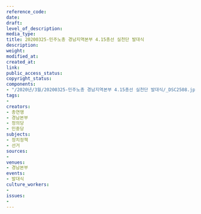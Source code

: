 ```yaml
---
reference_code: 
date: 
draft: 
level_of_description: 
media_type: 
title: 20200325-민주노총 경남지역본부 4.15총선 실천단 발대식
description: 
weight: 
modified_at: 
created_at: 
link: 
public_access_status: 
copyright_status: 
components:
- "/2020년/3월/20200325-민주노총 경남지역본부 4.15총선 실천단 발대식/_DSC2508.jpg"
tags:
- 
creators:
- 총연맹
- 경남본부
- 정의당
- 민중당
subjects:
- 정치정책
- 선거
sources:
- 
venues:
- 경남본부
events:
- 발대식
culture_workers:
- 
issues:
- 
---
```

